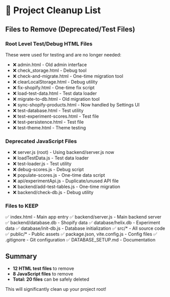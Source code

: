 # 🧹 Project Cleanup List

## Files to Remove (Deprecated/Test Files)

### Root Level Test/Debug HTML Files
These were used for testing and are no longer needed:
- ❌ admin.html - Old admin interface
- ❌ check_storage.html - Debug tool
- ❌ check-and-migrate.html - One-time migration tool
- ❌ clearLocalStorage.html - Debug utility
- ❌ fix-shopify.html - One-time fix script
- ❌ load-test-data.html - Test data loader
- ❌ migrate-to-db.html - Old migration tool
- ❌ sync-shopify-products.html - Now handled by Settings UI
- ❌ test-database.html - Test utility
- ❌ test-experiment-scores.html - Test file
- ❌ test-persistence.html - Test file
- ❌ test-theme.html - Theme testing

### Deprecated JavaScript Files
- ❌ server.js (root) - Using backend/server.js now
- ❌ loadTestData.js - Test data loader
- ❌ test-loader.js - Test utility
- ❌ debug-scores.js - Debug script
- ❌ populate-scores.js - One-time data script
- ❌ api/experimentApi.js - Duplicate/unused API file
- ❌ backend/add-test-tables.js - One-time migration
- ❌ backend/check-db.js - Debug utility

### Files to KEEP
✅ index.html - Main app entry
✅ backend/server.js - Main backend server
✅ backend/database.db - Shopify data
✅ database/helix.db - Experiment data
✅ database/init-db.js - Database initialization
✅ src/* - All source code
✅ public/* - Public assets
✅ package.json, vite.config.js - Config files
✅ .gitignore - Git configuration
✅ DATABASE_SETUP.md - Documentation

## Summary
- **12 HTML test files** to remove
- **8 JavaScript files** to remove  
- **Total: 20 files** can be safely deleted

This will significantly clean up your project root!